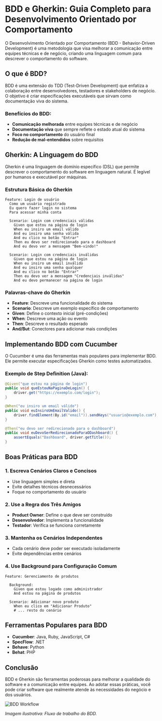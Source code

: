 # BDD e Gherkin: Guia Completo para Desenvolvimento Orientado por Comportamento

O Desenvolvimento Orientado por Comportamento (BDD - Behavior-Driven Development) é uma metodologia que visa melhorar a comunicação entre equipes técnicas e de negócio, criando uma linguagem comum para descrever o comportamento do software.

## O que é BDD?

BDD é uma extensão do TDD (Test-Driven Development) que enfatiza a colaboração entre desenvolvedores, testadores e stakeholders de negócio. O objetivo é criar especificações executáveis que sirvam como documentação viva do sistema.

### Benefícios do BDD:

- **Comunicação melhorada** entre equipes técnicas e de negócio
- **Documentação viva** que sempre reflete o estado atual do sistema
- **Foco no comportamento** do usuário final
- **Redução de mal-entendidos** sobre requisitos

## Gherkin: A Linguagem do BDD

Gherkin é uma linguagem de domínio específico (DSL) que permite descrever o comportamento do software em linguagem natural. É legível por humanos e executável por máquinas.

### Estrutura Básica do Gherkin

```gherkin
Feature: Login de usuário
  Como um usuário registrado
  Eu quero fazer login no sistema
  Para acessar minha conta

  Scenario: Login com credenciais válidas
    Given que estou na página de login
    When eu insiro um email válido
    And eu insiro uma senha válida
    And eu clico no botão "Entrar"
    Then eu devo ser redirecionado para o dashboard
    And eu devo ver a mensagem "Bem-vindo!"

  Scenario: Login com credenciais inválidas
    Given que estou na página de login
    When eu insiro um email inválido
    And eu insiro uma senha qualquer
    And eu clico no botão "Entrar"
    Then eu devo ver a mensagem "Credenciais inválidas"
    And eu devo permanecer na página de login
```

### Palavras-chave do Gherkin

- **Feature**: Descreve uma funcionalidade do sistema
- **Scenario**: Descreve um exemplo específico de comportamento
- **Given**: Define o contexto inicial (pré-condições)
- **When**: Descreve uma ação ou evento
- **Then**: Descreve o resultado esperado
- **And/But**: Conectores para adicionar mais condições

## Implementando BDD com Cucumber

O Cucumber é uma das ferramentas mais populares para implementar BDD. Ele permite executar especificações Gherkin como testes automatizados.

### Exemplo de Step Definition (Java):

```java
@Given("que estou na página de login")
public void queEstouNaPaginaDeLogin() {
    driver.get("https://exemplo.com/login");
}

@When("eu insiro um email válido")
public void euInsiroUmEmailValido() {
    driver.findElement(By.id("email")).sendKeys("usuario@exemplo.com");
}

@Then("eu devo ser redirecionado para o dashboard")
public void euDevoSerRedirecionadoParaODashboard() {
    assertEquals("Dashboard", driver.getTitle());
}
```

## Boas Práticas para BDD

### 1. Escreva Cenários Claros e Concisos
- Use linguagem simples e direta
- Evite detalhes técnicos desnecessários
- Foque no comportamento do usuário

### 2. Use a Regra dos Três Amigos
- **Product Owner**: Define o que deve ser construído
- **Desenvolvedor**: Implementa a funcionalidade
- **Testador**: Verifica se funciona corretamente

### 3. Mantenha os Cenários Independentes
- Cada cenário deve poder ser executado isoladamente
- Evite dependências entre cenários

### 4. Use Background para Configuração Comum
```gherkin
Feature: Gerenciamento de produtos

  Background:
    Given que estou logado como administrador
    And estou na página de produtos

  Scenario: Adicionar novo produto
    When eu clico em "Adicionar Produto"
    # ... resto do cenário
```

## Ferramentas Populares para BDD

- **Cucumber**: Java, Ruby, JavaScript, C#
- **SpecFlow**: .NET
- **Behave**: Python
- **Behat**: PHP

## Conclusão

BDD e Gherkin são ferramentas poderosas para melhorar a qualidade do software e a comunicação entre equipes. Ao adotar essas práticas, você pode criar software que realmente atende às necessidades do negócio e dos usuários.

![BDD Workflow](https://via.placeholder.com/600x300.png?text=BDD+Workflow)

*Imagem ilustrativa: Fluxo de trabalho do BDD.*

